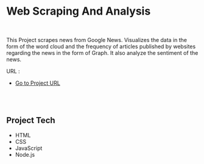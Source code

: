 # Web Scraping And Analysis
<br/>

This Project scrapes news from Google News. Visualizes the data in the form of the word cloud and the frequency of articles published by websites regarding the news in the form of Graph. It also analyze the sentiment of the news.


 URL :
* [Go to Project URL](https://google-news-scrapper.herokuapp.com/)

  


<br/>
<br/>

## Project Tech
* HTML
* CSS
* JavaScript
* Node.js
 <br/>
 <br/>

 


